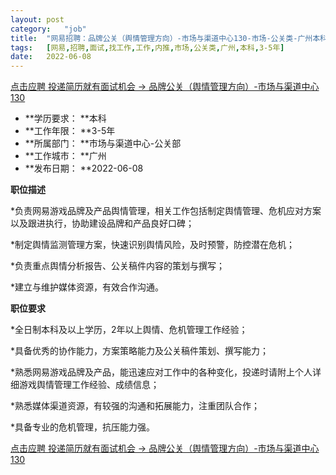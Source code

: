 ```yaml
---
layout:	post
category:	"job"
title:	"网易招聘：品牌公关（舆情管理方向）-市场与渠道中心130-市场-公关类-广州本科3-5年"
tags:	[网易,招聘,面试,找工作,工作,内推,市场,公关类,广州,本科,3-5年]
date:	2022-06-08
---
```


[点击应聘 投递简历就有面试机会 ->  品牌公关（舆情管理方向）-市场与渠道中心130](http://mobile.bole.netease.com/bole/boleDetail?id=36448&employeeId=346f03c3cda5f04c&key=all)



- **学历要求： **本科
- **工作年限： **3-5年
- **所属部门： **市场与渠道中心-公关部
- **工作城市： **广州
- **发布日期： **2022-06-08



**职位描述**

*负责网易游戏品牌及产品舆情管理，相关工作包括制定舆情管理、危机应对方案以及跟进执行，协助建设品牌和产品良好口碑；

*制定舆情监测管理方案，快速识别舆情风险，及时预警，防控潜在危机；

*负责重点舆情分析报告、公关稿件内容的策划与撰写；

*建立与维护媒体资源，有效合作沟通。



**职位要求**

*全日制本科及以上学历，2年以上舆情、危机管理工作经验；

*具备优秀的协作能力，方案策略能力及公关稿件策划、撰写能力；

*熟悉网易游戏品牌及产品，能迅速应对工作中的各种变化，投递时请附上个人详细游戏舆情管理工作经验、成绩信息；

*熟悉媒体渠道资源，有较强的沟通和拓展能力，注重团队合作；

*具备专业的危机管理，抗压能力强。



[点击应聘 投递简历就有面试机会 ->  品牌公关（舆情管理方向）-市场与渠道中心130](http://mobile.bole.netease.com/bole/boleDetail?id=36448&employeeId=346f03c3cda5f04c&key=all)
